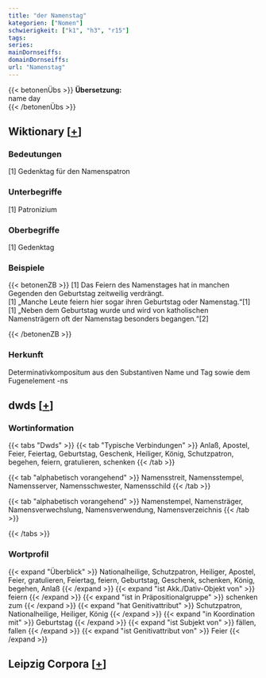 ```yaml
---
title: "der Namenstag"
kategorien: ["Nomen"]
schwierigkeit: ["k1", "h3", "r15"]
tags:
series:
mainDornseiffs:
domainDornseiffs:
url: "Namenstag"
---
```


{{< betonenÜbs >}}
**Übersetzung:**  
name day  
{{< /betonenÜbs >}}

## Wiktionary [[+](https://de.wiktionary.org/wiki/Namenstag)]

### Bedeutungen
[1] Gedenktag für den Namenspatron  

### Unterbegriffe
[1] Patronizium  

### Oberbegriffe
[1] Gedenktag  

### Beispiele
{{< betonenZB >}}
[1] Das Feiern des Namenstages hat in manchen Gegenden den Geburtstag zeitweilig verdrängt.  
[1] „Manche Leute feiern hier sogar ihren Geburtstag oder Namenstag.“[1]  
[1] „Neben dem Geburtstag wurde und wird von katholischen Namensträgern oft der Namenstag besonders begangen.“[2]  

{{< /betonenZB >}}
### Herkunft
Determinativkompositum aus den Substantiven Name und Tag sowie dem Fugenelement -ns  



## dwds [[+](https://www.dwds.de/wb/Namenstag)]

### Wortinformation
{{< tabs "Dwds" >}}
{{< tab "Typische Verbindungen" >}}
Anlaß, Apostel, Feier, Feiertag, Geburtstag, Geschenk, Heiliger, König, Schutzpatron, begehen, feiern, gratulieren, schenken
{{< /tab >}}

{{< tab "alphabetisch vorangehend" >}}
Namensstreit, Namensstempel, Namensserver, Namensschwester, Namensschild
{{< /tab >}}

{{< tab "alphabetisch vorangehend" >}}
Namenstempel, Namensträger, Namensverwechslung, Namensverwendung, Namensverzeichnis
{{< /tab >}}

{{< /tabs >}}

### Wortprofil
{{< expand "Überblick" >}} Nationalheilige, Schutzpatron, Heiliger, Apostel, Feier, gratulieren, Feiertag, feiern, Geburtstag, Geschenk, schenken, König, begehen, Anlaß {{< /expand >}}
{{< expand "ist Akk./Dativ-Objekt von" >}} feiern {{< /expand >}}
{{< expand "ist in Präpositionalgruppe" >}} schenken zum {{< /expand >}}
{{< expand "hat Genitivattribut" >}} Schutzpatron, Nationalheilige, Heiliger, König {{< /expand >}}
{{< expand "in Koordination mit" >}} Geburtstag {{< /expand >}}
{{< expand "ist Subjekt von" >}} fällen, fallen {{< /expand >}}
{{< expand "ist Genitivattribut von" >}} Feier {{< /expand >}}

## Leipzig Corpora [[+](https://corpora.uni-leipzig.de/en/res?word=Namenstag&corpusId=deu_newscrawl-public_2018)]

